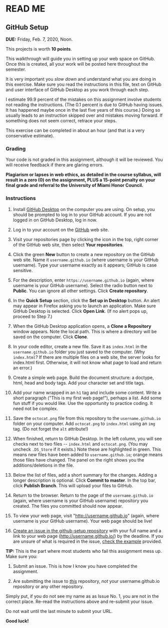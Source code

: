 # READ ME

## GitHub Setup

**DUE:** Friday, Feb. 7, 2020, Noon.

This projects is worth **10 points**.

This walkthrough will guide you in setting up your web space on GitHub. Once this is created, all your work will be posted here throughout the semester.

It is very important you *slow down* and understand what you are doing in this exercise. Make sure you read the instructions in this file, text on GitHub and user interface of GitHub Desktop as you work through each step.

I estimate 99.9 percent of the mistakes on this assignment involve students not reading the instructions. (The 0.1 percent is due to GitHub having issues. It has happened maybe once in the last five years of this course.) Doing so usually leads to an instruction skipped over and mistakes moving forward. If something does not seem correct, retrace your steps.

This exercise can be completed in about an hour (and that is a very conservative estimate).


### Grading

<!--**This is an all-or-nothing assignment. There is no partial credit.** You either get it right or you don't. You either submit it on time or you don't. -->

Your code is not graded in this assignment, although it will be reviewed. You will receive feedback if there are glaring errors.

**Plagiarism or lapses in web ethics, as detailed in the course syllabus, will result in a zero (0) on the assignment, PLUS a 15-point penalty on your final grade and referral to the University of Miami Honor Council.**


### Instructions

1. Install [GitHub Desktop](http://desktop.github.com) on the computer you are using. On setup, you should be prompted to log in to your GitHub account. If you are not logged in on GitHub Desktop, log in now.

2. Log in to your account on the [GitHub](http://github.com) web site.

3. Visit your repositories page by clicking the icon in the top, right corner of the GitHub web site, then select **Your repositories**.

4. Click the green **New** button to create a new repository on the GitHub web site. Name it `username.github.io` (where username is your GitHub username). Type your username exactly as it appears; GitHub is case sensitive.

5. For the description, enter `https://username.github.io` (again, where username is your GitHub username). Select the radio button next to **Public**. You can ignore all other settings. Click **Create repository**.

6. In the **Quick Setup** section, click the **Set up in Desktop** button. An alert may appear in Firefox asking you to launch an application. Make sure GitHub Desktop is selected. Click **Open Link**. (If no alert pops up, proceed to Step 7.)

7. When the GitHub Desktop application opens, a **Clone a Repository** window appears. Note the local path. This is where a directory will be saved on the computer. Click **Clone**.

8. In your code editor, create a new file. Save it as `index.html` in the `username.github.io` folder you just saved to the computer. (Why `index.html`? If there are multiple files on a web site, the server looks for index.html first. Otherwise, it will not know what page to load and return an error.)

9. Create a simple web page. Build the document structure: a doctype, html, head and body tags. Add your character set and title tags.

10. Add your name wrapped in an `h1` tag and include some content. Write a short paragraph ("This is my first web page!"), perhaps a list. Add some fun stuff if you would like. Use the opportunity to practice coding. It need not be complex.

11. Save the `octocat.png` file from this repository to the `username.github.io` folder on your computer. Add `octocat.png` to `index.html` using an `img` tag. (Do not forget the `alt` attribute!)

12. When finished, return to GitHub Desktop. In the left column, you will see checks next to two files -- `index.html` and `octocat.png`. (You may uncheck `.DS_Store` if it exists.) Note these are highlighted in green. This means new files have been added to `username.github.io`; orange means those files have changed. The panel on the right shows you the additions/deletions in the file.

13. Below the list of files, add a short summary for the changes. Adding a longer description is optional. Click **Commit to master**. In the top bar, click **Publish Branch**. This will upload your files to GitHub.

14. Return to the browser. Return to the page of the `username.github.io` (again, where username is your GitHub username) repository you created. The files you committed should now appear.

15. To view your web page, visit "http://username.github.io" (again, where username is your GitHub username). Your web page should be live!

16. [Create an issue in the github-setup repository](https://github.com/b-ivey/github-setup/issues) with your full name and a link to your web page (http://username.github.io/) by the deadline. If you are unsure of what is required in the issue, [check the example](https://github.com/b-ivey/github-setup/issues/2) provided.

  **TIP:** This is the part where most students who fail this assignment mess up. Make sure you:

  1. Submit an issue. This is how I know you have completed the assignment.

  2. Are submitting the issue to *[this](https://github.com/b-ivey/github-setup/issues)* repository, *not* your username.github.io repository or any other repository.

  Simply put, if you do not see my name as as Issue No. 1, you are not in the correct place. Re-read the instructions above and re-submit your issue.

Do not wait until the last minute to submit your URL.

**Good luck!**

